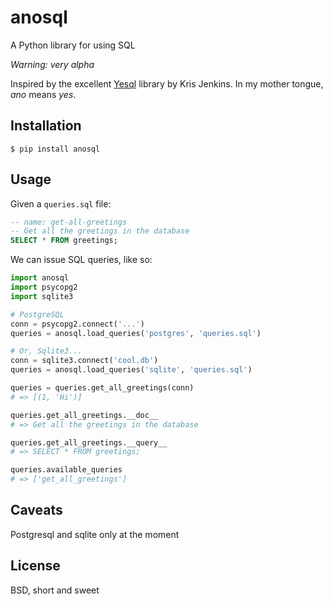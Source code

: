 anosql
======

A Python library for using SQL

*Warning: very alpha*

Inspired by the excellent [Yesql][1] library by Kris Jenkins.  In my mother
tongue, *ano* means *yes*.

Installation
------------

```
$ pip install anosql
```

Usage
-----

Given a `queries.sql` file:

```sql
-- name: get-all-greetings
-- Get all the greetings in the database
SELECT * FROM greetings;
```

We can issue SQL queries, like so:

```python
import anosql
import psycopg2
import sqlite3

# PostgreSQL
conn = psycopg2.connect('...')
queries = anosql.load_queries('postgres', 'queries.sql')

# Or, Sqlite3...
conn = sqlite3.connect('cool.db')
queries = anosql.load_queries('sqlite', 'queries.sql')

queries = queries.get_all_greetings(conn)
# => [(1, 'Hi')]

queries.get_all_greetings.__doc__
# => Get all the greetings in the database

queries.get_all_greetings.__query__
# => SELECT * FROM greetings;

queries.available_queries
# => ['get_all_greetings']
```

Caveats
-------

Postgresql and sqlite only at the moment

License
-------

BSD, short and sweet

[1]: https://github.com/krisajenkins/yesql/
